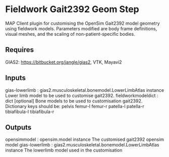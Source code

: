 Fieldwork Gait2392 Geom Step
================================
MAP Client plugin for customising the OpenSim Gait2392 model geometry using
fieldwork models. Parameters modified are body frame definitions, visual
meshes, and the scaling of non-patient-specific bodies.

Requires
--------
GIAS2: https://bitbucket.org/jangle/gias2,
VTK, Mayavi2

Inputs
------
gias-lowerlimb : gias2.musculoskeletal.bonemodel.LowerLimbAtlas instance
    Lower limb model to be used to customise gait2392.
fieldworkmodeldict : dict [optional]
    Bone models to be used to customisation gait2392.
    Dictionary keys should be:
        pelvis
        femur-l
        femur-r
        patella-l
        patella-r
        tibiafibula-l
        tibiafibula-r

Outputs
-------
opensimmodel : opensim.model instance
    The customised gait2392 opensim model
gias-lowerlimb : gias2.musculoskeletal.bonemodel.LowerLimbAtlas instance
    The lowerlimb model used in the customisation
